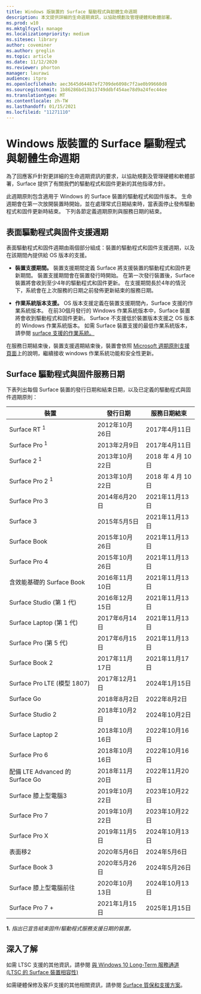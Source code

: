 ```yaml
---
title: Windows 版裝置的 Surface 驅動程式與韌體生命週期
description: 本文提供詳細的生命週期資訊，以協助規劃及管理硬體和軟體部署。
ms.prod: w10
ms.mktglfcycl: manage
ms.localizationpriority: medium
ms.sitesec: library
author: coveminer
ms.author: greglin
ms.topic: article
ms.date: 11/12/2020
ms.reviewer: phorton
manager: laurawi
audience: itpro
ms.openlocfilehash: aec3645d64487ef2709de6098c7f2ae0b99660d8
ms.sourcegitcommit: 1b86286bd13b13749ddbf454ae78d9a24fec44ee
ms.translationtype: MT
ms.contentlocale: zh-TW
ms.lasthandoff: 01/15/2021
ms.locfileid: "11271110"
---
```

# Windows 版裝置的 Surface 驅動程式與韌體生命週期
 
為了回應客戶針對更詳細的生命週期資訊的要求，以協助規劃及管理硬體和軟體部署，Surface 提供了有關我們的驅動程式和固件更新的其他指導方針。
 
此週期原則包含適用于 Windows 的 Surface 裝置的驅動程式和固件版本。 生命週期會在第一次放開裝置時開始，並在處理常式日期結束時，當表面停止發佈驅動程式和固件更新時結束。 下列各節定義週期原則與服務日期的結束。

## 表面驅動程式與固件支援週期
 
表面驅動程式和固件週期由兩個部分組成：裝置的驅動程式和固件支援週期，以及在該期間內提供給 OS 版本的支援。

- **裝置支援期間。** 裝置支援期間定義 Surface 將支援裝置的驅動程式和固件更新期間。 裝置支援期間會在裝置發行時開始。 在第一次發行裝置後，Surface 裝置將會收到至少4年的驅動程式和固件更新。 在支援期間長於4年的情況下，系統會在上次服務的日期之前發佈更新結束的服務日期。

- **作業系統版本支援。** OS 版本支援定義在裝置支援期間內，Surface 支援的作業系統版本。 在前30個月發行的 Windows 作業系統版本中，Surface 裝置將會收到驅動程式和固件更新。 Surface 不支援低於裝置版本支援之 OS 版本的 Windows 作業系統版本。 如需 Surface 裝置支援的最低作業系統版本，請參閱 [surface 支援的作業系統。](https://support.microsoft.com/help/2858199/surface-supported-operating-systems)  

 
在服務日期結束後，裝置支援週期結束後，裝置會依照  [Microsoft 週期原則支援頁面](https://support.microsoft.com/hub/4095338/microsoft-lifecycle-policy)上的說明，繼續接收 windows 作業系統功能和安全性更新。
 

## Surface 驅動程式與固件服務日期

下表列出每個 Surface 裝置的發行日期和結束日期，以及已定義的驅動程式與固件週期原則：
 

 裝置                             | 發行日期 | 服務日期結束 |
| ---------------------------------- | ------------ | --------------------- |
| Surface RT <sup> 1</sup>             | 2012年10月26日   | 2017年4月11日             |
| Surface Pro <sup> 1</sup>            | 2013年2月9日     | 2017年4月11日             |
| Surface 2 <sup> 1</sup>              | 2013年10月22日   | 2018 年 4 月 10 日             |
| Surface Pro 2 <sup> 1</sup>          | 2013年10月22日   | 2018 年 4 月 10 日             |
| Surface Pro 3                      | 2014年6月20日    | 2021年11月13日            |
| Surface 3                          | 2015年5月5日     | 2021年11月13日            |
| Surface Book                       | 2015年10月26日   | 2021年11月13日            |
| Surface Pro 4                      | 2015年10月26日   | 2021年11月13日            |
| 含效能基礎的 Surface Book | 2016年11月10日   | 2021年11月13日            |
| Surface Studio (第 1 代)           | 2016年12月15日   | 2021年11月13日            |
| Surface Laptop (第 1 代)           | 2017年6月14日    | 2021年11月13日            |
| Surface Pro (第 5 代)              | 2017年6月15日    | 2021年11月13日            |
| Surface Book 2                     | 2017年11月17日   | 2021年11月17日            |
| Surface Pro LTE (模型 1807)        | 2017年12月1日    | 2024年1月15日             |
| Surface Go                         | 2018年8月2日     | 2022年8月2日              |
| Surface Studio 2                   | 2018年10月2日    | 2024年10月2日             |
| Surface Laptop 2                   | 2018年10月16日   | 2022年10月16日            |
| Surface Pro 6                      | 2018年10月16日   | 2022年10月16日            |
| 配備 LTE Advanced 的 Surface Go       | 2018年11月20日   | 2022年11月20日            |
| Surface 膝上型電腦3                   | 2019年10月22日   | 2023年10月22日            |
| Surface Pro 7                      | 2019年10月22日   | 2023年10月22日            |
| Surface Pro X                      | 2019年11月5日    | 2024年10月13日             |
| 表面移2                       | 2020年5月6日     | 2024年5月6日              |
| Surface Book 3                     | 2020年5月26日    | 2024年5月26日             |
| Surface 膝上型電腦前往                  | 2020年10月13日   | 2024年10月13日            |
| Surface Pro 7 +                     | 2021年1月15日 | 2025年1月15日 |

 
 **1.** *指出已宣告結束固件/驅動程式服務支援日期的裝置。*
 
## 深入了解

如需 LTSC 支援的其他資訊，請參閱 [與 Windows 10 Long-Term 服務通道 (LTSC 的 Surface 裝置相容性) ](surface-device-compatibility-with-windows-10-ltsc.md)

如需硬體保修及客戶支援的其他相關資訊，請參閱 [Surface 質保和支援方案](https://www.microsoft.com/surface/business/warranty-service-offerings-and-support)。
